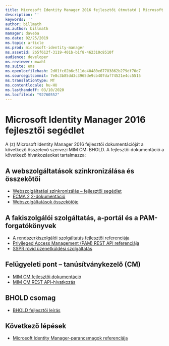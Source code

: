 ```yaml
---
title: Microsoft Identity Manager 2016 fejlesztői útmutató | Microsoft Docs
description: ''
keywords: ''
author: billmath
ms.author: billmath
manager: daveba
ms.date: 02/25/2019
ms.topic: article
ms.prod: microsoft-identity-manager
ms.assetid: 2b5f612f-3119-401b-b1f8-462310c8510f
audience: developer
ms.reviewer: mwahl
ms.suite: ems
ms.openlocfilehash: 2d01fc02b6c511de40480e67783862b279df70d7
ms.sourcegitcommit: 7e8c3b85dd3c3965de9cb407daf74521e4cc5515
ms.translationtype: MT
ms.contentlocale: hu-HU
ms.lasthandoff: 03/10/2020
ms.locfileid: "92760552"
---
```

# <a name="microsoft-identity-manager-2016-developer-reference"></a>Microsoft Identity Manager 2016 fejlesztői segédlet

A (z) Microsoft Identity Manager 2016 fejlesztői dokumentációját a következő összetevő szervezi MIM CM: BHOLD.  A fejlesztői dokumentáció a következő hivatkozásokat tartalmazza:

## <a name="mim-sync-and-connectors"></a>A webszolgáltatások szinkronizálása és összekötői

- [Webszolgáltatási szinkronizálás – fejlesztői segédlet](https://msdn.microsoft.com/en-us/library/windows/desktop/ms698364(v=vs.100).aspx)
- [ECMA 2,2-dokumentáció](https://msdn.microsoft.com/en-us/library/windows/desktop/hh859557(v=vs.100).aspx)
- [Webszolgáltatások összekötője](microsoft-identity-manager-2016-ma-ws.md)

## <a name="mim-service-mim-portal-and-pam-scenarios"></a>A fakiszolgálói szolgáltatás, a-portál és a PAM-forgatókönyvek

- [A rendszerkiszolgálói szolgáltatás fejlesztői referenciája](https://msdn.microsoft.com/en-us/library/windows/desktop/ee652382(v=vs.100).aspx)
- [Privileged Access Management (PAM) REST API referenciája](privileged-access-management-rest-api-reference.md)
- [SSPR rövid üzenetküldési szolgáltatás](https://msdn.microsoft.com/en-us/library/windows/desktop/jj131737(v=vs.100).aspx)

## <a name="mim-certificate-management-cm"></a>Felügyeleti pont – tanúsítványkezelő (CM)

- [MIM CM fejlesztői dokumentáció](https://msdn.microsoft.com/en-us/library/windows/desktop/ee652335(v=vs.100).aspx)
- [MIM CM REST API-hivatkozás](certificate-management-rest-api-reference.md)
 
## <a name="bhold-suite"></a>BHOLD csomag

- [BHOLD fejlesztői leírás](mim2016-bhold-developer-reference.md)
 
## <a name="next-steps"></a>Következő lépések

- [Microsoft Identity Manager-parancsmagok referenciája](https://docs.microsoft.com/powershell/identitymanager/)
